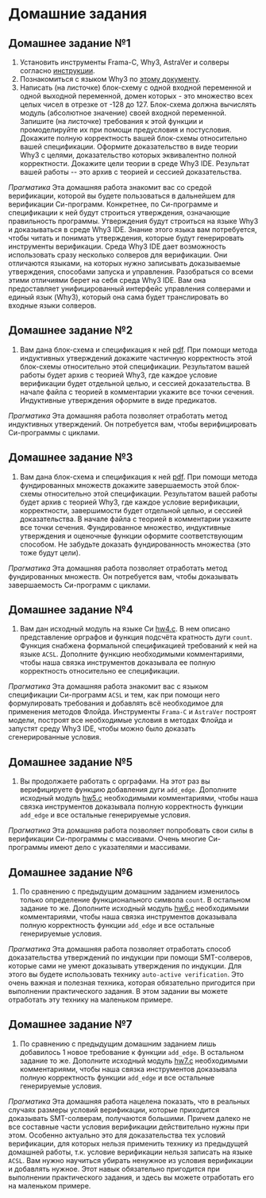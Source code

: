 # Домашние задания

## Домашнее задание №1

1. Установить инструменты Frama-C, Why3, AstraVer и солверы согласно [инструкции](https://forge.ispras.ru/projects/astraver/wiki).
2. Познакомиться с языком Why3 по [этому документу](http://why3.lri.fr/manual.pdf).
3. Написать (на листочке) блок-схему с одной входной переменной и одной выходной переменной, домен которых - это множество всех целых чисел в отрезке от -128 до 127. Блок-схема должна вычислять модуль (абсолютное значение) своей входной переменной. Запишите (на листочке) требования к этой функции и промоделируйте их при помощи предусловия и постусловия. Докажите полную корректность вашей блок-схемы относительно вашей спецификации. Оформите доказательство в виде теории Why3 с целями, доказательство которых эквивалентно полной корректности. Докажите цели теории в среде Why3 IDE. Результат вашей работы -- это архив с теорией и сессией доказательства.

_Прагматика_ Эта домашняя работа знакомит вас со средой верификации, которой вы будете пользоваться в дальнейшем для верификации Си-программ. Конкретнее, по Си-программе и спецификации к ней будут строиться утверждения, означающие правильность программы. Утверждения будут строиться на языке Why3 и доказываться в среде Why3 IDE. Знание этого языка вам потребуется, чтобы читать и понимать утверждения, которые будут генерировать инструменты верификации. Среда Why3 IDE дает возможность использовать сразу несколько солверов для верификации. Они отличаются языками, на которых нужно записывать доказываемые утверждения, способами запуска и управления. Разобраться со всеми этими отличиями берет на себя среда Why3 IDE. Вам она предоставляет унифицированный интерфейс управления солверами и единый язык (Why3), который она сама будет транслировать во входные языки солверов.

## Домашнее задание №2

1. Вам дана блок-схема и спецификация к ней [pdf](hw2.pdf). При помощи метода индуктивных утверждений докажите частичную корректность этой блок-схемы относительно этой спецификации. Результатом вашей работы будет архив с теорией Why3, где каждое условие верификации будет отдельной целью, и сессией доказательства. В начале файла с теорией в комментарии укажите все точки сечения. Индуктивные утверждения оформите в виде предикатов.

_Прагматика_ Эта домашняя работа позволяет отработать метод индуктивных утверждений. Он потребуется вам, чтобы верифицировать Си-программы с циклами.

## Домашнее задание №3

1. Вам дана блок-схема и спецификация к ней [pdf](hw3.pdf). При помощи метода фундированных множеств докажите завершаемость этой блок-схемы относительно этой спецификации. Результатом вашей работы будет архив с теорией Why3, где каждое условие верификации, корректности, завершимости будет отдельной целью, и сессией доказательства. В начале файла с теорией в комментарии укажите все точки сечения. Фундированное множество, индуктивные утверждения и оценочные функции оформите соответствующим способом. Не забудьте доказать фундированность множества (это тоже будут цели).

_Прагматика_ Эта домашняя работа позволяет отработать метод фундированных множеств. Он потребуется вам, чтобы доказывать завершаемость Си-программ с циклами.

## Домашнее задание №4

1. Вам дан исходный модуль на языке Си [hw4.c](hw4.c). В нем описано представление орграфов и функция подсчёта кратность дуги `count`. Функция снабжена формальной спецификацией требований к ней на языке `ACSL`. Дополните функцию необходимыми комментариями, чтобы наша связка инструментов доказывала ее полную корректность относительно ее спецификации.

_Прагматика_ Эта домашняя работа знакомит вас с языком спецификации Си-программ `ACSL` и тем, как при помощи него формулировать требования и добавлять всё необходимое для применения методов Флойда. Инструменты `Frama-C` и `AstraVer` построят модели, построят все необходимые условия в методах Флойда и запустят среду Why3 IDE, чтобы можно было доказать сгенерированные условия.

## Домашнее задание №5

1. Вы продолжаете работать с орграфами. На этот раз вы верифицируете функцию добавления дуги `add_edge`. Дополните исходный модуль [hw5.c](hw5.c) необходимыми комментариями, чтобы наша связка инструментов доказывала полную корректность функции `add_edge` и все остальные генерируемые условия.

_Прагматика_ Эта домашняя работа позволяет попробовать свои силы в верификации Си-программы с массивами. Очень многие Си-программы имеют дело с указателями и массивами.

## Домашнее задание №6

1. По сравнению с предыдущим домашним заданием изменилось только определение функционального символа `count`. В остальном задание то же. Дополните исходный модуль [hw6.c](hw6.c) необходимыми комментариями, чтобы наша связка инструментов доказывала полную корректность функции `add_edge` и все остальные генерируемые условия.

_Прагматика_ Эта домашняя работа позволяет отработать способ доказательства утверждений по индукции при помощи SMT-солверов, которые сами не умеют доказывать утверждения по индукции. Для этого вы будете использовать технику `auto-active verification`. Это очень важная и полезная техника, которая обязательно пригодится при выполнении практического задания. В этом задании вы можете отработать эту технику на маленьком примере.

## Домашнее задание №7

1. По сравнению с предыдущим домашним заданием лишь добавилось 1 новое требование к функции `add_edge`. В остальном задание то же. Дополните исходный модуль [hw7.c](hw7.c) необходимыми комментариями, чтобы наша связка инструментов доказывала полную корректность функции `add_edge` и все остальные генерируемые условия.

_Прагматика_ Эта домашняя работа нацелена показать, что в реальных случаях размеры условий верификации, которые приходится доказывать SMT-солверам, получаются большими. Причем далеко не все составные части условия верификации действительно нужны при этом. Особенно актуально это для доказательства тех условий верификации, для которых нельзя применить технику из предыдущей домашней работы, т.к. условие верификации нельзя записать на языке `ACSL`. Вам нужно научиться убирать ненужное из условия верификации и добавлять нужное. Этот навык обязательно пригодится при выполнении практического задания, и здесь вы можете отработать его на маленьком примере.
